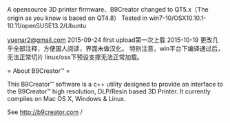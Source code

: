 

A opensource 3D printer firmware、B9Creator changed to QT5.x（The origin as you know is based on QT4.8） Tested in win7-10/OSX10.10.1-10.11/openSUSE13.2/Ubuntu

yuenar2@gmail.com 2015-09-24 first upload第一次上载 2015-10-19 更改几乎全部注释，方便国人阅读，界面未做汉化。 特别注意，win平台下编译通过后，无法正常切片 linux/osx下预设支撑无法正常加载。

= About B9Creator™ =

This B9Creator™ software is a c++ utility designed to provide an interface to the B9Creator™ high resolution, DLP/Resin based 3D Printer. It currently compiles on Mac OS X, Windows & Linux.

See http://b9creator.com /

